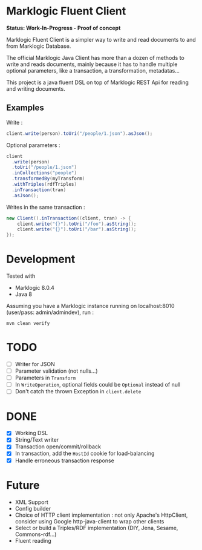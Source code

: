 # Marklogic Fluent Client

**Status: Work-In-Progress - Proof of concept**

Marklogic Fluent Client is a simpler way to write and read documents to and from Marklogic Database.

The official Marklogic Java Client has more than a dozen of methods to write and reads documents, 
mainly because it has to handle multiple optional parameters, like a transaction, a transformation, metadatas...

This project is a java fluent DSL on top of Marklogic REST Api for reading and writing documents. 

## Examples

Write :

``` java
client.write(person).toUri("/people/1.json").asJson();
```

Optional parameters :

``` java
client
  .write(person)
  .toUri("/people/1.json")
  .inCollections("people")
  .transformedBy(myTransform)
  .withTriples(rdfTriples)
  .inTransaction(tran)
  .asJson();
```

Writes in the same transaction :

``` java
new Client().inTransaction((client, tran) -> {
    client.write("{}").toUri("/foo").asString();
    client.write("{}").toUri("/bar").asString();
});
```

# Development

Tested with
* Marklogic 8.0.4
* Java 8

Assuming you have a Marklogic instance running on localhost:8010 (user/pass: admin/admindev), run :

``` shell
mvn clean verify
```

# TODO

* [ ] Writer for JSON
* [ ] Parameter validation (not nulls...)
* [ ] Parameters in `Transform`
* [ ] In `WriteOperation`, optional fields could be `Optional` instead of null
* [ ] Don't catch the thrown Exception in `client.delete`

# DONE

* [x] Working DSL
* [x] String/Text writer
* [x] Transaction open/commit/rollback
* [x] In transaction, add the `HostId` cookie for load-balancing
* [x] Handle erroneous transaction response

# Future

* XML Support
* Config builder
* Choice of HTTP client implementation : not only Apache's HttpClient, consider using Google http-java-client to wrap other clients
* Select or build a Triples/RDF implementation (DIY, Jena, Sesame, Commons-rdf...)
* Fluent reading